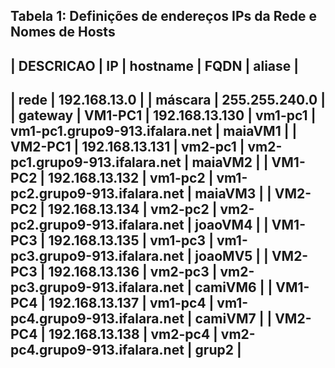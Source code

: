 




Tabela 1: Definições de endereços IPs da Rede e Nomes de Hosts
   -----------------------------------------------------------------------------------------------------
   |  DESCRICAO  |  IP             |   hostname    |           FQDN                 |       aliase     |
   -----------------------------------------------------------------------------------------------------
   | rede        | 192.168.13.0     |
   | máscara     | 255.255.240.0    |
   | gateway
   | VM1-PC1     | 192.168.13.130   |   vm1-pc1     | vm1-pc1.grupo9-913.ifalara.net |     maiaVM1      |
   | VM2-PC1     | 192.168.13.131   |   vm2-pc1     | vm2-pc1.grupo9-913.ifalara.net |     maiaVM2      |
   | VM1-PC2     | 192.168.13.132   |   vm1-pc2     | vm1-pc2.grupo9-913.ifalara.net |     maiaVM3      |
   | VM2-PC2     | 192.168.13.134   |   vm2-pc2     | vm2-pc2.grupo9-913.ifalara.net |     joaoVM4      |
   | VM1-PC3     | 192.168.13.135   |   vm1-pc3     | vm1-pc3.grupo9-913.ifalara.net |     joaoMV5      |
   | VM2-PC3     | 192.168.13.136   |   vm2-pc3     | vm2-pc3.grupo9-913.ifalara.net |     camiVM6      |
   | VM1-PC4     | 192.168.13.137   |   vm1-pc4     | vm1-pc4.grupo9-913.ifalara.net |     camiVM7      |
   | VM2-PC4     | 192.168.13.138   |   vm2-pc4     | vm2-pc4.grupo9-913.ifalara.net |     grup2        |
   ------------------------------------------------------------------------------------------------------

